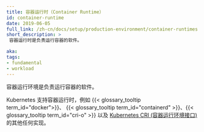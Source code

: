 ```yaml
---
title: 容器运行时（Container Runtime）
id: container-runtime
date: 2019-06-05
full_link: /zh-cn/docs/setup/production-environment/container-runtimes
short_description: >
 容器运行时是负责运行容器的软件。

aka:
tags:
- fundamental
- workload
---
```

<!--
---
title: Container Runtime
id: container-runtime
date: 2019-06-05
full_link: /docs/setup/production-environment/container-runtimes
short_description: >
 The container runtime is the software that is responsible for running containers.

aka:
tags:
- fundamental
- workload
---
-->

<!--
 The container runtime is the software that is responsible for running containers.
-->
容器运行环境是负责运行容器的软件。

<!--more-->

<!--
Kubernetes supports container runtimes such sa
{{< glossary_tooltip term_id="docker">}},
{{< glossary_tooltip term_id="containerd" >}}, {{< glossary_tooltip term_id="cri-o" >}},
and any other implementation of the [Kubernetes CRI (Container Runtime
Interface)](https://github.com/kubernetes/community/blob/master/contributors/devel/sig-node/container-runtime-interface.md).
-->
Kubernetes 支持容器运行时，例如
{{< glossary_tooltip term_id="docker">}}、
{{< glossary_tooltip term_id="containerd" >}}、{{< glossary_tooltip term_id="cri-o" >}}
以及 [Kubernetes CRI (容器运行环境接口)](https://github.com/kubernetes/community/blob/master/contributors/devel/sig-node/container-runtime-interface.md)
的其他任何实现。